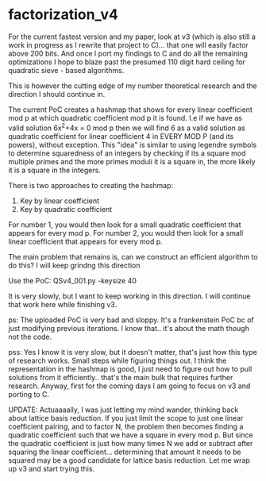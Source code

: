 # factorization_v4

For the current fastest version and my paper, look at v3 (which is also still a work in progress as I rewrite that project to C)... that one will easily factor above 200 bits. And once I port my findings to C and do all the remaining optimizations I hope to blaze past the presumed 110 digit hard ceiling for quadratic sieve - based algorithms.

This is however the cutting edge of my number theoretical research and the direction I should continue in.

The current PoC creates a hashmap that shows for every linear coefficient mod p at which quadratic coefficient mod p it is found.
I.e if we have as valid solution 6x<sup>2</sup>+4x = 0 mod p then we will find 6 as a valid solution as quadratic coefficient for linear coefficient 4 in EVERY MOD P (and its powers), without exception.
This "idea" is similar to using legendre symbols to determine squaredness of an integers by checking if its a square mod multiple primes and the more primes moduli it is a square in, the more likely it is a square in the integers.

There is two approaches to creating the hashmap:

1. Key by linear coefficient
2. Key by quadratic coefficient

For number 1, you would then look for a small quadratic coefficient that appears for every mod p.
For number 2, you would then look for a small linear coefficient that appears for every mod p.

The main problem that remains is, can we construct an efficient algorithm to do this? I will keep grindng this direction

Use the PoC: QSv4_001.py -keysize 40

It is very slowly, but I want to keep working in this direction. I will continue that work here while finishing v3.

ps: The uploaded PoC is very bad and sloppy. It's a frankenstein PoC bc of just modifying previous iterations. I know that.. it's about the math though not the code.

pss: Yes I know it is very slow, but it doesn't matter, that's just how this type of research works. Small steps while figuring things out. I think the representation in the hashmap is good, I just need to figure out how to pull solutions from it efficiently.. that's the main bulk that requires further research. Anyway, first for the coming days I am going to focus on v3 and porting to C.

UPDATE: Actuaaaally, I was just letting my mind wander, thinking back about lattice basis reduction. If you just limit the scope to just one linear coefficient pairing, and to factor N, the problem then becomes finding a quadratic coefficient such that we have a square in every mod p. But since the quadratic coefficient is just how many times N we add or subtract after squaring the linear coefficient... determining that amount it needs to be squared may be a good candidate for lattice basis reduction. Let me wrap up v3 and start trying this.


